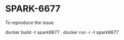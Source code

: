 # SPARK-6677

To reproduce the issue:

   docker build -t spark6677 .
   docker run -i -t spark6677
